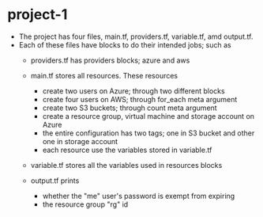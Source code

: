 # project-1

- The project has four files, main.tf, providers.tf, variable.tf, amd output.tf.
- Each of these files have blocks to do their intended jobs; such as 
    - providers.tf has providers blocks; azure and aws

    - main.tf stores all resources. These resources
        - create two users on Azure; through two different blocks
        - create four users on AWS; through for_each meta argument
        - create two S3 buckets; through count meta argument
        - create a resource group, virtual machine and storage account on Azure
        - the entire configuration has two tags; one in S3 bucket and other one in storage account
        - each resource use the variables stored in variable.tf

    - variable.tf stores all the variables used in resources blocks
    
    - output.tf prints
        - whether the "me" user's password is exempt from expiring
        - the resource group "rg" id